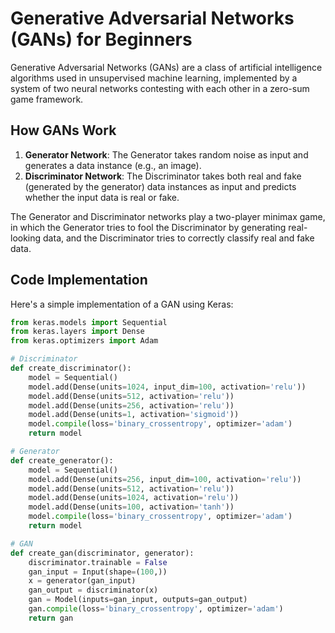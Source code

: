 # Generative Adversarial Networks (GANs) for Beginners

Generative Adversarial Networks (GANs) are a class of artificial intelligence algorithms used in unsupervised machine learning, implemented by a system of two neural networks contesting with each other in a zero-sum game framework.

## How GANs Work

1. **Generator Network**: The Generator takes random noise as input and generates a data instance (e.g., an image).
2. **Discriminator Network**: The Discriminator takes both real and fake (generated by the generator) data instances as input and predicts whether the input data is real or fake.

The Generator and Discriminator networks play a two-player minimax game, in which the Generator tries to fool the Discriminator by generating real-looking data, and the Discriminator tries to correctly classify real and fake data.

## Code Implementation

Here's a simple implementation of a GAN using Keras:

```python
from keras.models import Sequential
from keras.layers import Dense
from keras.optimizers import Adam

# Discriminator
def create_discriminator():
    model = Sequential()
    model.add(Dense(units=1024, input_dim=100, activation='relu'))
    model.add(Dense(units=512, activation='relu'))
    model.add(Dense(units=256, activation='relu'))
    model.add(Dense(units=1, activation='sigmoid'))
    model.compile(loss='binary_crossentropy', optimizer='adam')
    return model

# Generator
def create_generator():
    model = Sequential()
    model.add(Dense(units=256, input_dim=100, activation='relu'))
    model.add(Dense(units=512, activation='relu'))
    model.add(Dense(units=1024, activation='relu'))
    model.add(Dense(units=100, activation='tanh'))
    model.compile(loss='binary_crossentropy', optimizer='adam')
    return model

# GAN
def create_gan(discriminator, generator):
    discriminator.trainable = False
    gan_input = Input(shape=(100,))
    x = generator(gan_input)
    gan_output = discriminator(x)
    gan = Model(inputs=gan_input, outputs=gan_output)
    gan.compile(loss='binary_crossentropy', optimizer='adam')
    return gan
